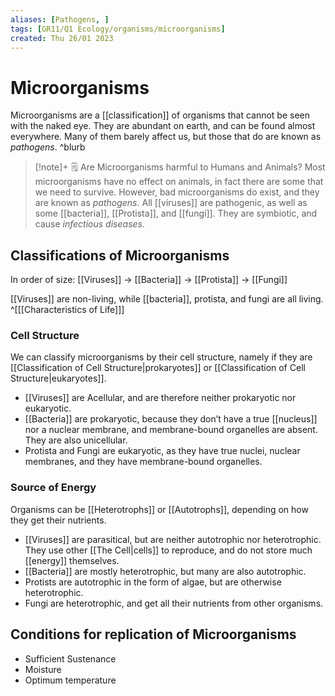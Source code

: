 ```yaml
---
aliases: [Pathogens, ]
tags: [GR11/Q1 Ecology/organisms/microorganisms]
created: Thu 26/01 2023
---
```

# Microorganisms
Microorganisms are a [[classification]] of organisms that cannot be seen with the naked eye. They are abundant on earth, and can be found almost everywhere. Many of them barely affect us, but those that do are known as *pathogens*. ^blurb

> [!note]+ :spiral_notepad: Are Microorganisms harmful to Humans and Animals?
> Most microorganisms have no effect on animals, in fact there are some that we need to survive. However, bad microorganisms do exist, and they are known as *pathogens*. All [[viruses]] are pathogenic, as well as some [[bacteria]], [[Protista]], and [[fungi]]. They are symbiotic, and cause *infectious diseases*.

## Classifications of Microorganisms
In order of size:
[[Viruses]] → [[Bacteria]] → [[Protista]] → [[Fungi]] 

[[Viruses]] are non-living, while [[bacteria]], protista, and fungi are all living. ^[[[Characteristics of Life]]]

### Cell Structure
We can classify microorganisms by their cell structure, namely if they are [[Classification of Cell Structure|prokaryotes]] or [[Classification of Cell Structure|eukaryotes]]. 
- [[Viruses]] are Acellular, and are therefore neither prokaryotic nor eukaryotic. 
- [[Bacteria]] are prokaryotic, because they don’t have a true [[nucleus]] nor a nuclear membrane, and membrane-bound organelles are absent. They are also unicellular. 
- Protista and Fungi are eukaryotic, as they have true nuclei, nuclear membranes, and they have membrane-bound organelles. 

### Source of Energy
Organisms can be [[Heterotrophs]] or [[Autotrophs]], depending on how they get their nutrients. 

- [[Viruses]] are parasitical, but are neither autotrophic nor heterotrophic. They use other [[The Cell|cells]] to reproduce, and do not store much [[energy]] themselves. 
- [[Bacteria]] are mostly heterotrophic, but many are also autotrophic. 
- Protists are autotrophic in the form of algae, but are otherwise heterotrophic.
- Fungi are heterotrophic, and get all their nutrients from other organisms. 

## Conditions for replication of Microorganisms
- Sufficient Sustenance
- Moisture
- Optimum temperature

